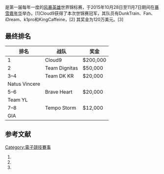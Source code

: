 是第一届每年一度的[风暴英雄](../Page/风暴英雄.md "wikilink")世界锦标赛，于2015年10月28日至11月7日期间在[暴雪嘉年华](../Page/暴雪嘉年华.md "wikilink")举办。\[1\]Cloud9获得了本次世锦赛冠军，其队员有DunkTrain、Fan、iDream、k1pro和KingCaffeine，\[2\] 其奖金为120万美元。\[3\]

## 最终排名

| 排名            | 战队            | 奖金       |
| ------------- | ------------- | -------- |
| 1             | Cloud9        | $200,000 |
| 2             | Team Dignitas | $50,000  |
| 3–4           | Team DK KR    | $20,000  |
| Natus Vincere |               |          |
| 5–6           | Brave Heart   | $20,000  |
| Team YL       |               |          |
| 7–8           | Tempo Storm   | $12,000  |
| GIA           |               |          |

## 参考文献

[Category:電子競技賽事](https://zh.wikipedia.org/wiki/Category:電子競技賽事 "wikilink")

1.
2.
3.